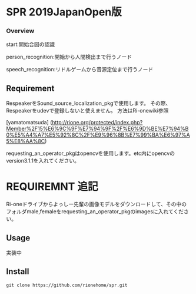 SPR 2019JapanOpen版
====
### Overview
start:開始合図の認識

person_recognition:開始から人間検出まで行うノード

speech_recognition:リドルゲームから音源定位まで行うノード

## Requirement
RespeakerをSound_source_localization_pkgで使用します。
その際、Respeakerをudevで登録しないと使えません。
方法はRi-onewiki参照

[yamatomatsuda] (http://rione.org/protected/index.php?Member%2F15%E6%9C%9F%E7%94%9F%2F%E6%9D%BE%E7%94%B0%E5%A4%A7%E5%92%8C%2F%E9%96%8B%E7%99%BA%E6%97%A5%E8%AA%8C)

requesting_an_operator_pkgはopencvを使用します。etc内にopencvのversion3.1.1を入れてください。

# REQUIREMNT 追記

Ri-oneドライブからよっしー先輩の画像モデルをダウンロードして、その中のフォルダmale,femaleをrequesting_an_operator_pkgのimagesに入れてください。


## Usage
実装中

## Install

`git clone https://github.com/rionehome/spr.git`